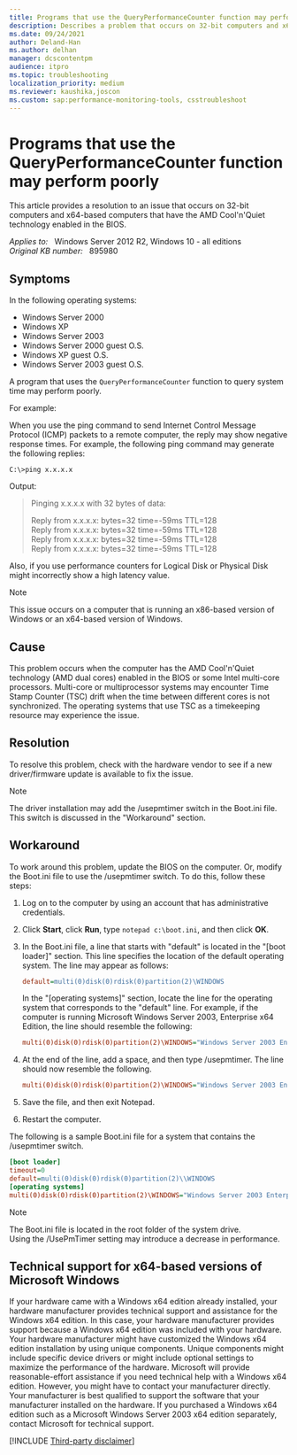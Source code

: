 ```yaml
---
title: Programs that use the QueryPerformanceCounter function may perform poorly
description: Describes a problem that occurs on 32-bit computers and x64-based computers that have the AMD Cool'n'Quiet technology enabled in the BIOS. Provides a resolution.
ms.date: 09/24/2021
author: Deland-Han
ms.author: delhan
manager: dcscontentpm
audience: itpro
ms.topic: troubleshooting
localization_priority: medium
ms.reviewer: kaushika,joscon
ms.custom: sap:performance-monitoring-tools, csstroubleshoot
---
```

# Programs that use the QueryPerformanceCounter function may perform poorly

This article provides a resolution to an issue that occurs on 32-bit computers and x64-based computers that have the AMD Cool'n'Quiet technology enabled in the BIOS.

_Applies to:_ &nbsp; Windows Server 2012 R2, Windows 10 - all editions  
_Original KB number:_ &nbsp; 895980

## Symptoms

In the following operating systems:

- Windows Server 2000
- Windows XP
- Windows Server 2003
- Windows Server 2000 guest O.S.
- Windows XP guest O.S.
- Windows Server 2003 guest O.S.

A program that uses the `QueryPerformanceCounter` function to query system time may perform poorly.

For example:

When you use the ping command to send Internet Control Message Protocol (ICMP) packets to a remote computer, the reply may show negative response times. For example, the following ping command may generate the following replies:

```console
C:\>ping x.x.x.x
```

Output:

> Pinging x.x.x.x with 32 bytes of data:
>
> Reply from x.x.x.x: bytes=32 time=-59ms TTL=128  
Reply from x.x.x.x: bytes=32 time=-59ms TTL=128  
Reply from x.x.x.x: bytes=32 time=-59ms TTL=128  
Reply from x.x.x.x: bytes=32 time=-59ms TTL=128

Also, if you use performance counters for Logical Disk or Physical Disk might incorrectly show a high latency value.

> [!NOTE]
> This issue occurs on a computer that is running an x86-based version of Windows or an x64-based version of Windows.

## Cause

This problem occurs when the computer has the AMD Cool'n'Quiet technology (AMD dual cores) enabled in the BIOS or some Intel multi-core processors. Multi-core or multiprocessor systems may encounter Time Stamp Counter (TSC) drift when the time between different cores is not synchronized. The operating systems that use TSC as a timekeeping resource may experience the issue.

## Resolution

To resolve this problem, check with the hardware vendor to see if a new driver/firmware update is available to fix the issue.

> [!NOTE]
> The driver installation may add the /usepmtimer switch in the Boot.ini file. This switch is discussed in the "Workaround" section.

## Workaround

To work around this problem, update the BIOS on the computer. Or, modify the Boot.ini file to use the /usepmtimer switch. To do this, follow these steps:

1. Log on to the computer by using an account that has administrative credentials.
2. Click **Start**, click **Run**, type `notepad c:\boot.ini`, and then click **OK**.
3. In the Boot.ini file, a line that starts with "default" is located in the "[boot loader]" section. This line specifies the location of the default operating system. The line may appear as follows:

    ```ini  
    default=multi(0)disk(0)rdisk(0)partition(2)\WINDOWS
    ```

    In the "[operating systems]" section, locate the line for the operating system that corresponds to the "default" line. For example, if the computer is running Microsoft Windows Server 2003, Enterprise x64 Edition, the line should resemble the following:

    ```ini  
    multi(0)disk(0)rdisk(0)partition(2)\WINDOWS="Windows Server 2003 Enterprise x64 Edition" /fastdetect /NoExecute=OptIn
    ```

4. At the end of the line, add a space, and then type /usepmtimer. The line should now resemble the following.

    ```ini  
    multi(0)disk(0)rdisk(0)partition(2)\WINDOWS="Windows Server 2003 Enterprise x64 Edition" /fastdetect /NoExecute=OptIn /usepmtimer
    ```

5. Save the file, and then exit Notepad.
6. Restart the computer.
  
The following is a sample Boot.ini file for a system that contains the /usepmtimer switch.

```ini  
[boot loader]  
timeout=0  
default=multi(0)disk(0)rdisk(0)partition(2)\\WINDOWS  
[operating systems]  
multi(0)disk(0)rdisk(0)partition(2)\WINDOWS="Windows Server 2003 Enterprise x64 Edition" /fastdetect /NoExecute=OptIn /usepmtimer
```

> [!NOTE]
> The Boot.ini file is located in the root folder of the system drive.  
Using the /UsePmTimer setting may introduce a decrease in performance.

## Technical support for x64-based versions of Microsoft Windows

If your hardware came with a Windows x64 edition already installed, your hardware manufacturer provides technical support and assistance for the Windows x64 edition. In this case, your hardware manufacturer provides support because a Windows x64 edition was included with your hardware. Your hardware manufacturer might have customized the Windows x64 edition installation by using unique components. Unique components might include specific device drivers or might include optional settings to maximize the performance of the hardware. Microsoft will provide reasonable-effort assistance if you need technical help with a Windows x64 edition. However, you might have to contact your manufacturer directly. Your manufacturer is best qualified to support the software that your manufacturer installed on the hardware. If you purchased a Windows x64 edition such as a Microsoft Windows Server 2003 x64 edition separately, contact Microsoft for technical support.

[!INCLUDE [Third-party disclaimer](../../includes/third-party-disclaimer.md)]
